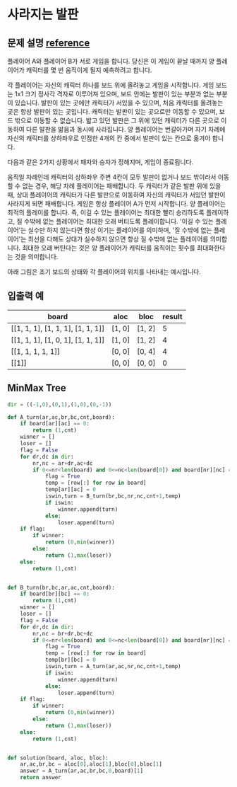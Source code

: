 # 사라지는 발판 

## 문제 설명 [reference](https://school.programmers.co.kr/learn/courses/30/lessons/92345)  

플레이어 A와 플레이어 B가 서로 게임을 합니다. 당신은 이 게임이 끝날 때까지 양 플레이어가 캐릭터를 몇 번 움직이게 될지 예측하려고 합니다.

각 플레이어는 자신의 캐릭터 하나를 보드 위에 올려놓고 게임을 시작합니다. 게임 보드는 1x1 크기 정사각 격자로 이루어져 있으며, 보드 안에는 발판이 있는 부분과 없는 부분이 있습니다. 발판이 있는 곳에만 캐릭터가 서있을 수 있으며, 처음 캐릭터를 올려놓는 곳은 항상 발판이 있는 곳입니다. 캐릭터는 발판이 있는 곳으로만 이동할 수 있으며, 보드 밖으로 이동할 수 없습니다. 밟고 있던 발판은 그 위에 있던 캐릭터가 다른 곳으로 이동하여 다른 발판을 밞음과 동시에 사라집니다. 양 플레이어는 번갈아가며 자기 차례에 자신의 캐릭터를 상하좌우로 인접한 4개의 칸 중에서 발판이 있는 칸으로 옮겨야 합니다.

다음과 같은 2가지 상황에서 패자와 승자가 정해지며, 게임이 종료됩니다.

움직일 차례인데 캐릭터의 상하좌우 주변 4칸이 모두 발판이 없거나 보드 밖이라서 이동할 수 없는 경우, 해당 차례 플레이어는 패배합니다.
두 캐릭터가 같은 발판 위에 있을 때, 상대 플레이어의 캐릭터가 다른 발판으로 이동하여 자신의 캐릭터가 서있던 발판이 사라지게 되면 패배합니다.
게임은 항상 플레이어 A가 먼저 시작합니다. 양 플레이어는 최적의 플레이를 합니다. 즉, 이길 수 있는 플레이어는 최대한 빨리 승리하도록 플레이하고, 질 수밖에 없는 플레이어는 최대한 오래 버티도록 플레이합니다. '이길 수 있는 플레이어'는 실수만 하지 않는다면 항상 이기는 플레이어를 의미하며, '질 수밖에 없는 플레이어'는 최선을 다해도 상대가 실수하지 않으면 항상 질 수밖에 없는 플레이어를 의미합니다. 최대한 오래 버틴다는 것은 양 플레이어가 캐릭터를 움직이는 횟수를 최대화한다는 것을 의미합니다.

아래 그림은 초기 보드의 상태와 각 플레이어의 위치를 나타내는 예시입니다.  

## 입출력 예
| board	| aloc	|   bloc |	result |
| --- | --- | --- | --- |
|[[1, 1, 1], [1, 1, 1], [1, 1, 1]]	|[1, 0]	|[1, 2]|	5|
|[[1, 1, 1], [1, 0, 1], [1, 1, 1]]	|[1, 0] |[1, 2]|	4|
|[[1, 1, 1, 1, 1]]	|[0, 0]	|[0, 4]|	4|
|[[1]]	|[0, 0]|[0, 0]	|0|

## MinMax Tree 

```python
dir = ((-1,0),(0,1),(1,0),(0,-1))

def A_turn(ar,ac,br,bc,cnt,board):
    if board[ar][ac] == 0:
        return (1,cnt)
    winner = []
    loser = []
    flag = False
    for dr,dc in dir:
        nr,nc = ar+dr,ac+dc
        if 0<=nr<len(board) and 0<=nc<len(board[0]) and board[nr][nc] == 1:
            flag = True
            temp = [row[:] for row in board]
            temp[ar][ac] = 0
            iswin,turn = B_turn(br,bc,nr,nc,cnt+1,temp)
            if iswin:
                winner.append(turn)
            else:
                loser.append(turn)
    if flag:
        if winner:
            return (0,min(winner))
        else:
            return (1,max(loser))
    else:
        return (1,cnt)


def B_turn(br,bc,ar,ac,cnt,board):
    if board[br][bc] == 0:
        return (1,cnt)
    winner = []
    loser = []
    flag = False
    for dr,dc in dir:
        nr,nc = br+dr,bc+dc
        if 0<=nr<len(board) and 0<=nc<len(board[0]) and board[nr][nc] == 1:
            flag = True
            temp = [row[:] for row in board]
            temp[br][bc] = 0
            iswin,turn = A_turn(ar,ac,nr,nc,cnt+1,temp)
            if iswin:
                winner.append(turn)
            else:
                loser.append(turn)
    if flag:
        if winner:
            return (0,min(winner))
        else:
            return (1,max(loser))
    else:
        return (1,cnt)


def solution(board, aloc, bloc):
    ar,ac,br,bc = aloc[0],aloc[1],bloc[0],bloc[1]
    answer = A_turn(ar,ac,br,bc,0,board)[1]
    return answer
```